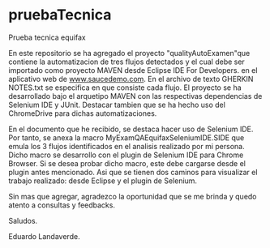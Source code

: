# pruebaTecnica
Prueba tecnica equifax

En este repositorio se ha agregado el proyecto "qualityAutoExamen"que contiene la automatizacion de tres flujos detectados
y el cual debe ser importado como proyecto MAVEN desde Eclipse IDE For Developers.
en el aplicativo web de www.saucedemo.com. En el archivo de texto GHERKIN NOTES.txt se especifica en que consiste cada flujo.
El proyecto se ha desarrollado bajo el arquetipo MAVEN con las respectivas dependencias de Selenium IDE y JUnit.
Destacar tambien que se ha hecho uso del ChromeDrive para dichas automatizaciones.

En el documento que he recibido, se destaca hacer uso de Selenium IDE. Por tanto, se anexa la macro MyExamQAEquifaxSeleniumIDE.SIDE que emula los 3 flujos identificados en el analisis
realizado por mi persona. Dicho macro se desarrollo con el plugin de Selenium IDE para Chrome Browser. Si se desea probar dicho macro, este debe 
cargarse desde el plugin antes mencionado. Asi que se tienen dos caminos para visualizar el trabajo realizado: desde Eclipse y el plugin de Selenium.

Sin mas que agregar, agradezco la oportunidad que se me brinda y quedo atento a consultas y feedbacks.

Saludos.

Eduardo Landaverde.
